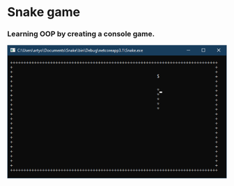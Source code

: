 # **Snake game**

### **Learning OOP by creating a console game.**

![Game screenshot](Images/Snake.png?raw=true "Title")